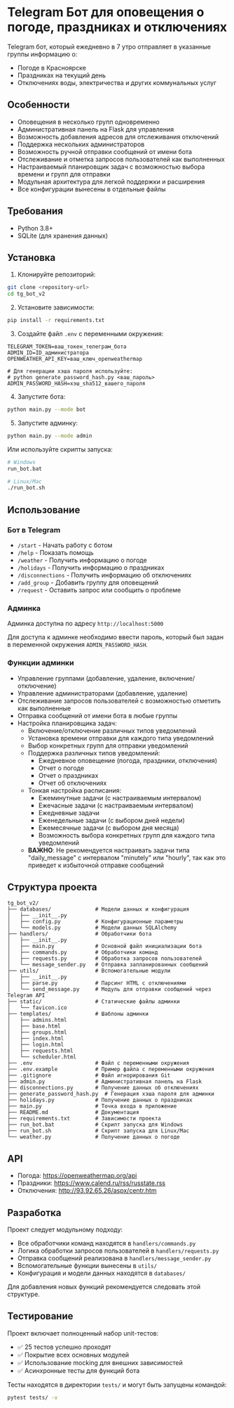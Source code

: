 # Telegram Бот для оповещения о погоде, праздниках и отключениях

Telegram бот, который ежедневно в 7 утро отправляет в указанные группы информацию о:
- Погоде в Красноярске
- Праздниках на текущий день
- Отключениях воды, электричества и других коммунальных услуг

## Особенности

- Оповещения в несколько групп одновременно
- Административная панель на Flask для управления
- Возможность добавления адресов для отслеживания отключений
- Поддержка нескольких администраторов
- Возможность ручной отправки сообщений от имени бота
- Отслеживание и отметка запросов пользователей как выполненных
- Настраиваемый планировщик задач с возможностью выбора времени и групп для отправки
- Модульная архитектура для легкой поддержки и расширения
- Все конфигурации вынесены в отдельные файлы

## Требования

- Python 3.8+
- SQLite (для хранения данных)

## Установка

1. Клонируйте репозиторий:
```bash
git clone <repository-url>
cd tg_bot_v2
```

2. Установите зависимости:
```bash
pip install -r requirements.txt
```

3. Создайте файл `.env` с переменными окружения:
```
TELEGRAM_TOKEN=ваш_токен_телеграм_бота
ADMIN_ID=ID_администратора
OPENWEATHER_API_KEY=ваш_ключ_openweathermap

# Для генерации хэша пароля используйте:
# python generate_password_hash.py <ваш_пароль>
ADMIN_PASSWORD_HASH=хэш_sha512_вашего_пароля
```

4. Запустите бота:
```bash
python main.py --mode bot
```

5. Запустите админку:
```bash
python main.py --mode admin
```

Или используйте скрипты запуска:
```bash
# Windows
run_bot.bat

# Linux/Mac
./run_bot.sh
```

## Использование

### Бот в Telegram

- `/start` - Начать работу с ботом
- `/help` - Показать помощь
- `/weather` - Получить информацию о погоде
- `/holidays` - Получить информацию о праздниках
- `/disconnections` - Получить информацию об отключениях
- `/add_group` - Добавить группу для оповещений
- `/request` - Оставить запрос или сообщить о проблеме

### Админка

Админка доступна по адресу `http://localhost:5000`

Для доступа к админке необходимо ввести пароль, который был задан в переменной окружения `ADMIN_PASSWORD_HASH`.

### Функции админки

- Управление группами (добавление, удаление, включение/отключение)
- Управление администраторами (добавление, удаление)
- Отслеживание запросов пользователей с возможностью отметить как выполненные
- Отправка сообщений от имени бота в любые группы
- Настройка планировщика задач:
  - Включение/отключение различных типов уведомлений
  - Установка времени отправки для каждого типа уведомлений
  - Выбор конкретных групп для отправки уведомлений
  - Поддержка различных типов уведомлений:
    - Ежедневное оповещение (погода, праздники, отключения)
    - Отчет о погоде
    - Отчет о праздниках
    - Отчет об отключениях
  - Тонкая настройка расписания:
    - Ежеминутные задачи (с настраиваемым интервалом)
    - Ежечасные задачи (с настраиваемым интервалом)
    - Ежедневные задачи
    - Еженедельные задачи (с выбором дней недели)
    - Ежемесячные задачи (с выбором дня месяца)
    - Возможность выбора конкретных групп для каждого типа уведомлений
  - **ВАЖНО**: Не рекомендуется настраивать задачи типа "daily_message" с интервалом "minutely" или "hourly", так как это приведет к избыточной отправке сообщений

## Структура проекта

```
tg_bot_v2/
├── databases/              # Модели данных и конфигурация
│   ├── __init__.py
│   ├── config.py           # Конфигурационные параметры
│   └── models.py           # Модели данных SQLAlchemy
├── handlers/               # Обработчики бота
│   ├── __init__.py
│   ├── main.py             # Основной файл инициализации бота
│   ├── commands.py         # Обработчики команд
│   ├── requests.py         # Обработка запросов пользователей
│   └── message_sender.py   # Отправка запланированных сообщений
├── utils/                  # Вспомогательные модули
│   ├── __init__.py
│   ├── parse.py            # Парсинг HTML с отключениями
│   └── send_message.py     # Модуль для отправки сообщений через Telegram API
├── static/                 # Статические файлы админки
│   └── favicon.ico
├── templates/              # Шаблоны админки
│   ├── admins.html
│   ├── base.html
│   ├── groups.html
│   ├── index.html
│   ├── login.html
│   ├── requests.html
│   └── scheduler.html
├── .env                    # Файл с переменными окружения
├── .env.example            # Пример файла с переменными окружения
├── .gitignore              # Файл игнорирования Git
├── admin.py                # Административная панель на Flask
├── disconnections.py       # Получение данных об отключениях
├── generate_password_hash.py  # Генерация хэша пароля для админки
├── holidays.py             # Получение данных о праздниках
├── main.py                 # Точка входа в приложение
├── README.md               # Документация
├── requirements.txt        # Зависимости проекта
├── run_bot.bat             # Скрипт запуска для Windows
├── run_bot.sh              # Скрипт запуска для Linux/Mac
└── weather.py              # Получение данных о погоде
```

## API

- Погода: https://openweathermap.org/api
- Праздники: https://www.calend.ru/rss/russtate.rss
- Отключения: http://93.92.65.26/aspx/centr.htm

## Разработка

Проект следует модульному подходу:
- Все обработчики команд находятся в `handlers/commands.py`
- Логика обработки запросов пользователей в `handlers/requests.py`
- Отправка сообщений реализована в `handlers/message_sender.py`
- Вспомогательные функции вынесены в `utils/`
- Конфигурация и модели данных находятся в `databases/`

Для добавления новых функций рекомендуется следовать этой структуре.

## Тестирование

Проект включает полноценный набор unit-тестов:
- ✅ 25 тестов успешно проходят
- ✅ Покрытие всех основных модулей
- ✅ Использование mocking для внешних зависимостей
- ✅ Асинхронные тесты для функций бота

Тесты находятся в директории `tests/` и могут быть запущены командой:
```bash
pytest tests/ -v
```